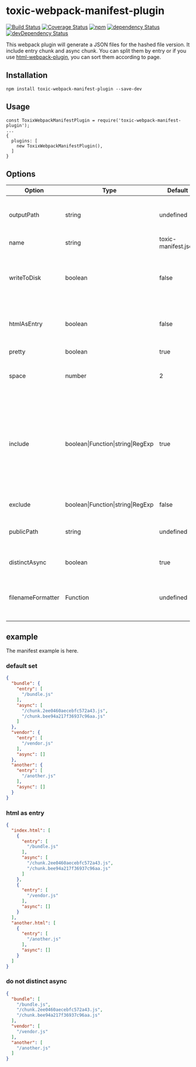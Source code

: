 # toxic-webpack-manifest-plugin

[![Build Status](https://img.shields.io/travis/toxic-johann/toxic-webpack-manifest-plugin/master.svg?style=flat-square)](https://travis-ci.org/toxic-johann/toxic-webpack-manifest-plugin.svg?branch=master)
[![Coverage Status](https://img.shields.io/coveralls/toxic-johann/toxic-webpack-manifest-plugin/master.svg?style=flat-square)](https://coveralls.io/github/toxic-johann/toxic-webpack-manifest-plugin?branch=master)
[![npm](https://img.shields.io/npm/v/toxic-webpack-manifest-plugin.svg?colorB=brightgreen&style=flat-square)](https://www.npmjs.com/package/toxic-webpack-manifest-plugin)
[![dependency Status](https://david-dm.org/toxic-johann/toxic-webpack-manifest-plugin.svg)](https://david-dm.org/toxic-johann/toxic-webpack-manifest-plugin)
[![devDependency Status](https://david-dm.org/toxic-johann/toxic-webpack-manifest-plugin/dev-status.svg)](https://david-dm.org/toxic-johann/toxic-webpack-manifest-plugin?type=dev)

This webpack plugin will generate a JSON files for the hashed file version. It include entry  chunk and async chunk. You can split them by entry or if you use [html-webpack-plugin](https://github.com/jantimon/html-webpack-plugin), you can sort them according to page.

## Installation

```shell
npm install toxic-webpack-manifest-plugin --save-dev
```

## Usage

```shell
const ToxixWebpackManifestPlugin = require('toxic-webpack-manifest-plugin');
...
{
  plugins: [
    new ToxixWebpackManifestPlugin(),
  ]
}
```

## Options

| Option            | Type                              | Default             | Description                              |
| ----------------- | --------------------------------- | ------------------- | ---------------------------------------- |
| outputPath        | string                            | undefined           | the output path of manifest. we will use the webpack `output.path` as default |
| name              | string                            | toxic-manifest.json | manifest name                            |
| writeToDisk       | boolean                           | false               | Write the manifest to disk using `fs` , it's useful if you are using webpack-dev-server and need to update the file. |
| htmlAsEntry       | boolean                           | false               | If you use [html-webpack-plugin](https://github.com/jantimon/html-webpack-plugin), we can split the file accroding to page. |
| pretty            | boolean                           | true                | need to prettify the output json         |
| space             | number                            | 2                   | The number use by JSON.stringify when using pretty. |
| include           | boolean\|Function\|string\|RegExp | true                | To check should we include the file. `true` means include all, `false` means exclude all. The string will be transfer into RegExp, which means only include when it match the RegExp. The function should return  boolean. |
| exclude           | boolean\|Function\|string\|RegExp | false               | the opposite of include                  |
| publicPath        | string                            | undefined           | the publicPath for file, use the webpack `output.publicPath` as default one. |
| distinctAsync     | boolean                           | true                | should we clarify which one is async     |
| filenameFormatter | Function                          | undefined           | You can change the filename if you provide this. You can get the filename  and publicPath |

## example

The manifest example is here.

### default set

```json
{
  "bundle": {
    "entry": [
      "/bundle.js"
    ],
    "async": [
      "/chunk.2ee0460aecebfc572a43.js",
      "/chunk.bee94a217f36937c96aa.js"
    ]
  },
  "vendor": {
    "entry": [
      "/vendor.js"
    ],
    "async": []
  },
  "another": {
    "entry": [
      "/another.js"
    ],
    "async": []
  }
}
```

### html as entry

```json
{
  "index.html": [
    {
      "entry": [
        "/bundle.js"
      ],
      "async": [
        "/chunk.2ee0460aecebfc572a43.js",
        "/chunk.bee94a217f36937c96aa.js"
      ]
    },
    {
      "entry": [
        "/vendor.js"
      ],
      "async": []
    }
  ],
  "another.html": [
    {
      "entry": [
        "/another.js"
      ],
      "async": []
    }
  ]
}
```

### do not distinct async

```json
{
  "bundle": [
    "/bundle.js",
    "/chunk.2ee0460aecebfc572a43.js",
    "/chunk.bee94a217f36937c96aa.js"
  ],
  "vendor": [
    "/vendor.js"
  ],
  "another": [
    "/another.js"
  ]
}
```

